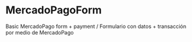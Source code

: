 # MercadoPagoForm
Basic MercadoPago form + payment / Formulario con datos + transacción por medio de MercadoPago
